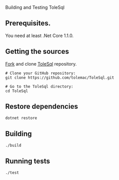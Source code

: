 Building and Testing ToleSql

## Prerequisites.

You need at least .Net Core 1.1.0.

## Getting the sources

[Fork](http://help.github.com/forking) and clone [ToleSql](https://github.com/tolemac/ToleSql) repository.

```` shell
# Clone your GitHub repository:
git clone https://github.com/tolemac/ToleSql.git

# Go to the ToleSql directory:
cd ToleSql
````

## Restore dependencies

```` shell
dotnet restore
````

## Building

```` shell
./build
````

## Running tests

```` shell
./test
````